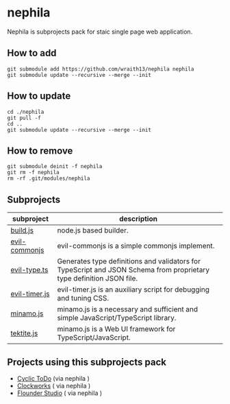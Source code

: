 # nephila

Nephila is subprojects pack for staic single page web application.

## How to add

```shell
git submodule add https://github.com/wraith13/nephila nephila
git submodule update --recursive --merge --init
```

## How to update

```shell
cd ./nephila
git pull -f
cd ..
git submodule update --recursive --merge --init
```

## How to remove

```shell
git submodule deinit -f nephila
git rm -f nephila
rm -rf .git/modules/nephila
```

## Subprojects

|subproject|description|
|---|---|
|[build.js](https://github.com/wraith13/build.js)|node.js based builder.|
|[evil-commonjs](https://github.com/wraith13/evil-commonjs)|evil-commonjs is a simple commonjs implement.|
|[evil-type.ts](https://github.com/wraith13/evil-type.ts)|Generates type definitions and validators for TypeScript and JSON Schema from proprietary type definition JSON file.|
|[evil-timer.js](https://github.com/wraith13/evil-timer.js)|evil-timer.js is an auxiliary script for debugging and tuning CSS.|
|[minamo.js](https://github.com/wraith13/minamo.js)|minamo.js is a necessary and sufficient and simple JavaScript/TypeScript library.|
|[tektite.js](https://github.com/wraith13/tektite.js)|minamo.js is a Web UI framework for TypeScript/JavaScript.|

## Projects using this subprojects pack

- [Cyclic ToDo](https://github.com/wraith13/cyclic-todo) (via nephila )
- [Clockworks](https://github.com/wraith13/clockworks) ( via nephila )
- [Flounder Studio](https://github.com/wraith13/flounder.studio) ( via nephila )
